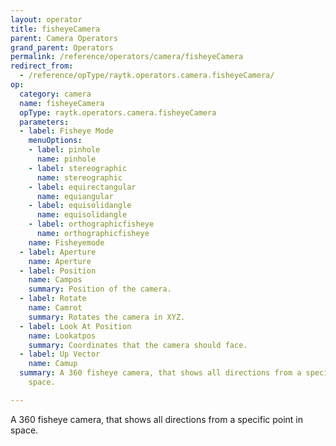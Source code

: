 ```yaml
---
layout: operator
title: fisheyeCamera
parent: Camera Operators
grand_parent: Operators
permalink: /reference/operators/camera/fisheyeCamera
redirect_from:
  - /reference/opType/raytk.operators.camera.fisheyeCamera/
op:
  category: camera
  name: fisheyeCamera
  opType: raytk.operators.camera.fisheyeCamera
  parameters:
  - label: Fisheye Mode
    menuOptions:
    - label: pinhole
      name: pinhole
    - label: stereographic
      name: stereographic
    - label: equirectangular
      name: equiangular
    - label: equisolidangle
      name: equisolidangle
    - label: orthographicfisheye
      name: orthographicfisheye
    name: Fisheyemode
  - label: Aperture
    name: Aperture
  - label: Position
    name: Campos
    summary: Position of the camera.
  - label: Rotate
    name: Camrot
    summary: Rotates the camera in XYZ.
  - label: Look At Position
    name: Lookatpos
    summary: Coordinates that the camera should face.
  - label: Up Vector
    name: Camup
  summary: A 360 fisheye camera, that shows all directions from a specific point in
    space.

---
```



A 360 fisheye camera, that shows all directions from a specific point in space.